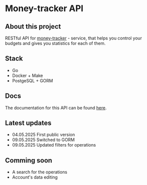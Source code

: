 # Money-tracker API
## About this project
RESTful API for [money-tracker](https://money-tracker.mysterious-hatter.engineer) - service, that helps you control your budgets and gives you statistics for each of them.
## Stack
- Go
- Docker + Make
- PostgeSQL + GORM
## Docs
The documentation for this API can be found [here](https://www.postman.com/mysterious-hatter/workspace/money-tracker-api).
## Latest updates
- 04.05.2025 First public version
- 09.05.2025 Switched to GORM
- 09.05.2025 Updated filters for operations
## Comming soon
- A search for the operations
- Account's data editing
